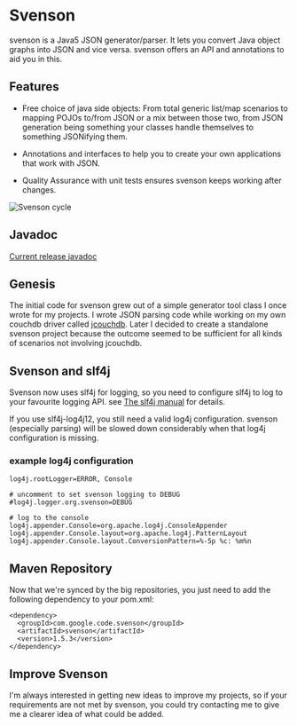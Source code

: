 # Svenson

svenson is a Java5 JSON generator/parser. It lets you convert Java object graphs into JSON and vice versa. svenson offers an API and annotations to aid you in this.

## Features

* Free choice of java side objects: From total generic list/map scenarios to mapping POJOs to/from JSON or a mix between those two, from JSON generation being something your classes handle themselves to something JSONifying them.

* Annotations and interfaces to help you to create your own applications that work with JSON.

* Quality Assurance with unit tests ensures svenson keeps working after changes.

![Svenson cycle](http://fforw.de/static/image/svenson-cycle.png)

## Javadoc
[Current release javadoc](http://fforw.de/static/svenson-javadoc/)


## Genesis

The initial code for svenson grew out of a simple generator tool class I once wrote for my projects. I wrote JSON parsing code while working on my own couchdb driver called [jcouchdb](http://code.google.com/p/jcouchdb/). Later I decided to create a standalone svenson project because the outcome seemed to be sufficient for all kinds of scenarios not involving jcouchdb.

## Svenson and slf4j

Svenson now uses slf4j for logging, so you need to configure slf4j to log to your favourite logging API. see [The slf4j manual](http://www.slf4j.org/manual.html) for details.

If you use slf4j-log4j12, you still need a valid log4j configuration. svenson (especially parsing) will be slowed down considerably when that log4j configuration is missing.

### example log4j configuration
    log4j.rootLogger=ERROR, Console

    # uncomment to set svenson logging to DEBUG
    #log4j.logger.org.svenson=DEBUG

    # log to the console
    log4j.appender.Console=org.apache.log4j.ConsoleAppender
    log4j.appender.Console.layout=org.apache.log4j.PatternLayout
    log4j.appender.Console.layout.ConversionPattern=%-5p %c: %m%n

## Maven Repository

Now that we're synced by the big repositories, you just need to add the following dependency to your pom.xml:

    <dependency>
      <groupId>com.google.code.svenson</groupId>
      <artifactId>svenson</artifactId>
      <version>1.5.3</version>
    </dependency>


## Improve Svenson
I'm always interested in getting new ideas to improve my projects, so
if your requirements are not met by svenson, you could try contacting me to give me a clearer idea of what could be added.
